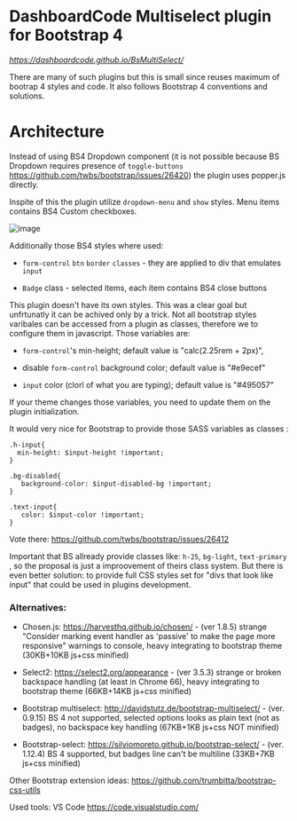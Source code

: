# DashboardCode Multiselect plugin for Bootstrap 4
*https://dashboardcode.github.io/BsMultiSelect/*

There are many of such plugins but this is small since reuses maximum of bootrap 4 styles and code. It also follows Bootstrap 4 conventions and solutions.


# Architecture
Instead of using BS4 Dropdown component (it is not possible because BS Dropdown requires presence of `toggle-buttons` https://github.com/twbs/bootstrap/issues/26420) the plugin uses popper.js directly.

Inspite of this the plugin utilize `dropdown-menu` and `show` styles. Menu items contains BS4 Custom checkboxes.

![image](https://user-images.githubusercontent.com/11598038/39988733-cda205e2-5770-11e8-8ca2-0d30cefc3ca1.png)

Additionally those BS4 styles where used:

* `form-control` `btn` `border` `classes` - they are applied to div that emulates `input`

* `Badge` class - selected items, each item contains BS4 close buttons

This plugin doesn't have its own styles. This was a clear goal but unfrtunatly it can be achived only by a trick. Not all bootstrap styles varibales can be accessed from a plugin as classes, therefore we to configure them in javascript. Those variables are:

* `form-control`'s min-height; default value is "calc(2.25rem + 2px)",

* disable `form-control` background color; default value is "#e9ecef"

* `input` color (clorl of what you are typing); default value is "#495057"

If your theme changes those variables, you need to update them on the plugin initialization.

It would very nice for Bootstrap to provide those SASS variables as classes :

````
.h-input{
  min-height: $input-height !important; 
}

.bg-disabled{
   background-color: $input-disabled-bg !important; 
}

.text-input{
   color: $input-color !important;
}
````
Vote there: https://github.com/twbs/bootstrap/issues/26412 

Important that BS allready provide classes like: `h-25`, `bg-light`, `text-primary` , so the proposal is just a improovement of theirs class system. But there is even better solution: to provide full CSS styles set for "divs that look like input" that  could be used in plugins development.


### Alternatives:

* Chosen.js: https://harvesthq.github.io/chosen/ - (ver 1.8.5) strange "Consider marking event handler as 'passive' to make the page more responsive" warnings to console, heavy integrating to bootstrap theme (30KB+10KB js+css minified)

* Select2: https://select2.org/appearance - (ver 3.5.3) strange or broken backspace handling (at least in Chrome 66), heavy integrating to bootstrap theme (66KB+14KB js+css minified)

* Bootstrap multiselect: http://davidstutz.de/bootstrap-multiselect/  -  (ver. 0.9.15) BS 4 not supported, selected options looks as plain text (not as badges), no backspace key handling (67KB+1KB js+css NOT minified)

* Bootstrap-select: https://silviomoreto.github.io/bootstrap-select/ - (ver. 1.12.4) BS 4 supported, but badges line can't be multiline (33KB+7KB js+css minified)

Other Bootstrap extension ideas:
https://github.com/trumbitta/bootstrap-css-utils 

Used tools:
VS Code https://code.visualstudio.com/
